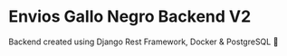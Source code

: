 # Envios Gallo Negro Backend V2

Backend created using Django Rest Framework, Docker &amp; PostgreSQL :rocket:
